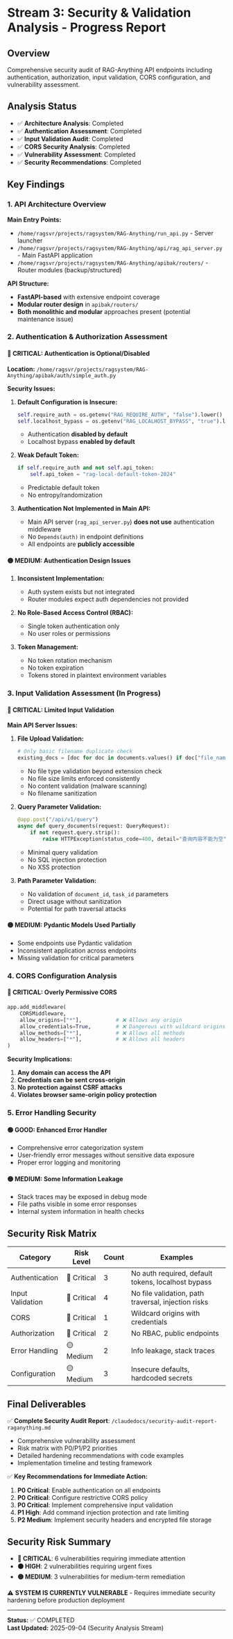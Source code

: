 # Stream 3: Security & Validation Analysis - Progress Report

## Overview
Comprehensive security audit of RAG-Anything API endpoints including authentication, authorization, input validation, CORS configuration, and vulnerability assessment.

## Analysis Status
- ✅ **Architecture Analysis**: Completed
- ✅ **Authentication Assessment**: Completed  
- ✅ **Input Validation Audit**: Completed
- ✅ **CORS Security Analysis**: Completed
- ✅ **Vulnerability Assessment**: Completed
- ✅ **Security Recommendations**: Completed

## Key Findings

### 1. API Architecture Overview
**Main Entry Points:**
- `/home/ragsvr/projects/ragsystem/RAG-Anything/run_api.py` - Server launcher
- `/home/ragsvr/projects/ragsystem/RAG-Anything/api/rag_api_server.py` - Main FastAPI application
- `/home/ragsvr/projects/ragsystem/RAG-Anything/apibak/routers/` - Router modules (backup/structured)

**API Structure:**
- **FastAPI-based** with extensive endpoint coverage
- **Modular router design** in `apibak/routers/`
- **Both monolithic and modular** approaches present (potential maintenance issue)

### 2. Authentication & Authorization Assessment

#### 🔴 CRITICAL: Authentication is Optional/Disabled
**Location:** `/home/ragsvr/projects/ragsystem/RAG-Anything/apibak/auth/simple_auth.py`

**Security Issues:**
1. **Default Configuration is Insecure:**
   ```python
   self.require_auth = os.getenv("RAG_REQUIRE_AUTH", "false").lower() == "true"
   self.localhost_bypass = os.getenv("RAG_LOCALHOST_BYPASS", "true").lower() == "true"
   ```
   - Authentication **disabled by default**
   - Localhost bypass **enabled by default**

2. **Weak Default Token:**
   ```python
   if self.require_auth and not self.api_token:
       self.api_token = "rag-local-default-token-2024"
   ```
   - Predictable default token
   - No entropy/randomization

3. **Authentication Not Implemented in Main API:**
   - Main API server (`rag_api_server.py`) **does not use** authentication middleware
   - No `Depends(auth)` in endpoint definitions
   - All endpoints are **publicly accessible**

#### 🟡 MEDIUM: Authentication Design Issues
1. **Inconsistent Implementation:**
   - Auth system exists but not integrated
   - Router modules expect auth dependencies not provided
   
2. **No Role-Based Access Control (RBAC):**
   - Single token authentication only
   - No user roles or permissions

3. **Token Management:**
   - No token rotation mechanism
   - No token expiration
   - Tokens stored in plaintext environment variables

### 3. Input Validation Assessment (In Progress)

#### 🔴 CRITICAL: Limited Input Validation
**Main API Server Issues:**

1. **File Upload Validation:**
   ```python
   # Only basic filename duplicate check
   existing_docs = [doc for doc in documents.values() if doc["file_name"] == file.filename]
   ```
   - No file type validation beyond extension check
   - No file size limits enforced consistently
   - No content validation (malware scanning)
   - No filename sanitization

2. **Query Parameter Validation:**
   ```python
   @app.post("/api/v1/query")
   async def query_documents(request: QueryRequest):
       if not request.query.strip():
           raise HTTPException(status_code=400, detail="查询内容不能为空")
   ```
   - Minimal query validation
   - No SQL injection protection
   - No XSS protection

3. **Path Parameter Validation:**
   - No validation of `document_id`, `task_id` parameters
   - Direct usage without sanitization
   - Potential for path traversal attacks

#### 🟡 MEDIUM: Pydantic Models Used Partially
- Some endpoints use Pydantic validation
- Inconsistent application across endpoints
- Missing validation for critical parameters

### 4. CORS Configuration Analysis

#### 🔴 CRITICAL: Overly Permissive CORS
```python
app.add_middleware(
    CORSMiddleware,
    allow_origins=["*"],           # ❌ Allows any origin
    allow_credentials=True,        # ❌ Dangerous with wildcard origins  
    allow_methods=["*"],           # ❌ Allows all methods
    allow_headers=["*"],           # ❌ Allows all headers
)
```

**Security Implications:**
1. **Any domain can access the API**
2. **Credentials can be sent cross-origin** 
3. **No protection against CSRF attacks**
4. **Violates browser same-origin policy protection**

### 5. Error Handling Security

#### 🟢 GOOD: Enhanced Error Handler
- Comprehensive error categorization system
- User-friendly error messages without sensitive data exposure
- Proper error logging and monitoring

#### 🟡 MEDIUM: Some Information Leakage
- Stack traces may be exposed in debug mode
- File paths visible in some error responses
- Internal system information in health checks

## Security Risk Matrix

| Category | Risk Level | Count | Examples |
|----------|------------|-------|----------|
| Authentication | 🔴 Critical | 3 | No auth required, default tokens, localhost bypass |
| Input Validation | 🔴 Critical | 4 | No file validation, path traversal, injection risks |
| CORS | 🔴 Critical | 1 | Wildcard origins with credentials |
| Authorization | 🔴 Critical | 2 | No RBAC, public endpoints |
| Error Handling | 🟡 Medium | 2 | Info leakage, stack traces |
| Configuration | 🟡 Medium | 3 | Insecure defaults, hardcoded secrets |

## Final Deliverables
✅ **Complete Security Audit Report**: `/claudedocs/security-audit-report-raganything.md`
- Comprehensive vulnerability assessment
- Risk matrix with P0/P1/P2 priorities  
- Detailed hardening recommendations with code examples
- Implementation timeline and testing framework

✅ **Key Recommendations for Immediate Action:**
1. **P0 Critical**: Enable authentication on all endpoints
2. **P0 Critical**: Configure restrictive CORS policy
3. **P0 Critical**: Implement comprehensive input validation
4. **P1 High**: Add command injection protection and rate limiting
5. **P2 Medium**: Implement security headers and encrypted file storage

## Security Risk Summary
- **🔴 CRITICAL**: 6 vulnerabilities requiring immediate attention
- **🟠 HIGH**: 2 vulnerabilities requiring urgent fixes  
- **🟡 MEDIUM**: 3 vulnerabilities for medium-term remediation

⚠️ **SYSTEM IS CURRENTLY VULNERABLE** - Requires immediate security hardening before production deployment

---
**Status:** ✅ COMPLETED  
**Last Updated:** 2025-09-04 (Security Analysis Stream)